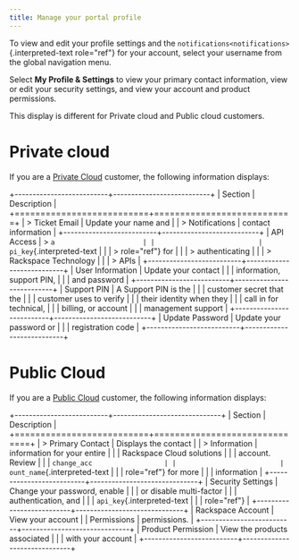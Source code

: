 ```yaml
---
title: Manage your portal profile
---
```


To view and edit your profile settings and the
`notifications<notifications>`{.interpreted-text role="ref"} for your
account, select your username from the global navigation menu.

Select **My Profile & Settings** to view your primary contact
information, view or edit your security settings, and view your account
and product permissions.

This display is different for Private cloud and Public cloud customers.

# Private cloud

If you are a [Private Cloud](https://www.rackspace.com/cloud/private)
customer, the following information displays:

+--------------------------+---------------------------+
| Section                  | Description               |
+==========================+===========================+
| > Ticket Email           | Update your name and      |
| > Notifications          | contact information       |
+--------------------------+---------------------------+
| API Access               | > `a                      |
|                          | pi_key`{.interpreted-text |
|                          | > role="ref"} for         |
|                          | > authenticating          |
|                          | > Rackspace Technology    |
|                          | > APIs                    |
+--------------------------+---------------------------+
| User Information         | Update your contact       |
|                          | information, support PIN, |
|                          | and password              |
+--------------------------+---------------------------+
| Support PIN              | A Support PIN is the      |
|                          | customer secret that the  |
|                          | customer uses to verify   |
|                          | their identity when they  |
|                          | call in for technical,    |
|                          | billing, or account       |
|                          | management support        |
+--------------------------+---------------------------+
| Update Password          | Update your password or   |
|                          | registration code         |
+--------------------------+---------------------------+

# Public Cloud

If you are a [Public Cloud](https://www.rackspace.com/cloud/public)
customer, the following information displays:

+--------------------------+------------------------------+
| Section                  | Description                  |
+==========================+==============================+
| > Primary Contact        | Displays the contact         |
| > Information            | information for your entire  |
|                          | Rackspace Cloud solutions    |
|                          | account. Review              |
|                          | `change_acc                  |
|                          | ount_name`{.interpreted-text |
|                          | role="ref"} for more         |
|                          | information                  |
+--------------------------+------------------------------+
| Security Settings        | Change your password, enable |
|                          | or disable multi-factor      |
|                          | authentication, and          |
|                          | `api_key`{.interpreted-text  |
|                          | role="ref"}                  |
+--------------------------+------------------------------+
| Rackspace Account        | View your account            |
| Permissions              | permissions.                 |
+--------------------------+------------------------------+
| Product Permission       | View the products associated |
|                          | with your account            |
+--------------------------+------------------------------+
